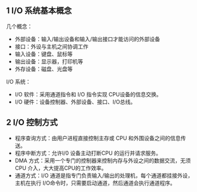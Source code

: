 ## 1 I/O 系统基本概念
几个概念：
* 外部设备：输入/输出设备和输入/输出接口才能访问的外部设备
* 接口：外设与主机之间协调工作
* 输入设备：键盘、鼠标等
* 输出设备：显示器，打印机等
* 外存设备：磁盘、光盘等

I/O 系统：
* I/O 软件：采用通道指令和 I/O 指令实现 CPU设备的信息交换。
* I/O 硬件：设备控制器、外部设备、接口、I/O总线。

## 2 I/O 控制方式
* 程序查询方式：由用户进程直接控制主存或 CPU 和外围设备之间的信息传送。
* 程序中断方式：允许I/0 设备主动打断CPU 的运行并请求服务。
* DMA 方式：采用一个专门的控制器来控制内存与外设之间的数据交流，无须 CPU 介入，大大提高CPU的工作效率。
* 通道方式：I/O 通道是指专门负责输入/输出的处理机，每个通道都挂接外设，主机在执行 I/O命令时，只需要启动通道，然后通道会执行通道程序。